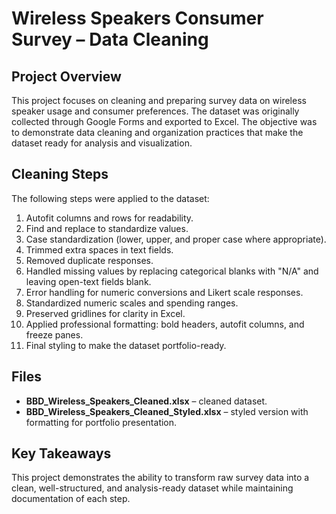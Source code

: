 # Wireless Speakers Consumer Survey – Data Cleaning

## Project Overview

This project focuses on cleaning and preparing survey data on wireless speaker usage and consumer preferences. The dataset was originally collected through Google Forms and exported to Excel. The objective was to demonstrate data cleaning and organization practices that make the dataset ready for analysis and visualization.

## Cleaning Steps

The following steps were applied to the dataset:

1. Autofit columns and rows for readability.
2. Find and replace to standardize values.
3. Case standardization (lower, upper, and proper case where appropriate).
4. Trimmed extra spaces in text fields.
5. Removed duplicate responses.
6. Handled missing values by replacing categorical blanks with "N/A" and leaving open-text fields blank.
7. Error handling for numeric conversions and Likert scale responses.
8. Standardized numeric scales and spending ranges.
9. Preserved gridlines for clarity in Excel.
10. Applied professional formatting: bold headers, autofit columns, and freeze panes.
11. Final styling to make the dataset portfolio-ready.

## Files

* **BBD\_Wireless\_Speakers\_Cleaned.xlsx** – cleaned dataset.
* **BBD\_Wireless\_Speakers\_Cleaned\_Styled.xlsx** – styled version with formatting for portfolio presentation.
  
## Key Takeaways

This project demonstrates the ability to transform raw survey data into a clean, well-structured, and analysis-ready dataset while maintaining documentation of each step.
